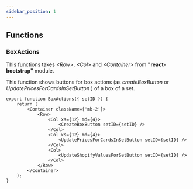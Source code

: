 ```yaml
---
sidebar_position: 1
---
```


## Functions

### BoxActions

This functions takes _<Row\>_, _<Col\>_ and _<Container\>_ from **"react-bootstrap"** module.

This function shows buttons for box actions (as _createBoxButton_ or _UpdatePricesForCardsInSetButton_ ) of a box of a set.

```tsx
export function BoxActions({ setID }) {
    return (
        <Container className={'mb-2'}>
            <Row>
                <Col xs={12} md={4}>
                    <CreateBoxButton setID={setID} />
                </Col>
                <Col xs={12} md={4}>
                    <UpdatePricesForCardsInSetButton setID={setID} />
                </Col>
                <Col>
                    <UpdateShopifyValuesForSetButton setID={setID} />
                </Col>
            </Row>
        </Container>
    );
}
```